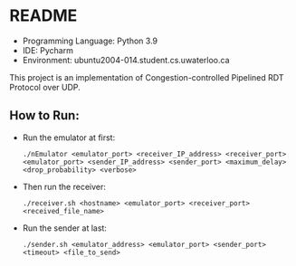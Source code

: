 # README

* Programming Language: Python 3.9
* IDE: Pycharm
* Environment: ubuntu2004-014.student.cs.uwaterloo.ca

This project is an implementation of Congestion-controlled Pipelined RDT Protocol over UDP.

 

## How to Run:

* Run the emulator at first:

  ```
  ./nEmulator <emulator_port> <receiver_IP_address> <receiver_port> <emulator_port> <sender_IP_address> <sender_port> <maximum_delay> <drop_probability> <verbose>
  ```

* Then run the receiver:

  ```
  ./receiver.sh <hostname> <emulator_port> <receiver_port> <received_file_name>
  ```

* Run the sender at last:

  ```
  ./sender.sh <emulator_address> <emulator_port> <sender_port> <timeout> <file_to_send>

